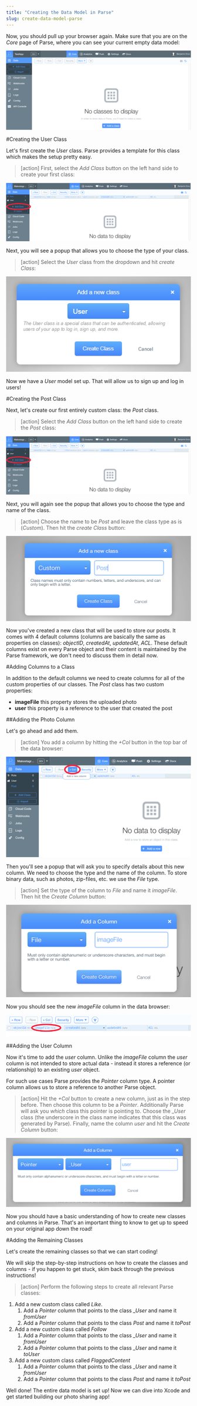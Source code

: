 ```yaml
---
title: "Creating the Data Model in Parse"
slug: create-data-model-parse
---
```


Now, you should pull up your browser again. Make sure that you are on the *Core* page of Parse, where you can see your current empty data model:

![image](empty_data_browser.png)

#Creating the User Class

Let's first create the *User* class. Parse provides a template for this class which makes the setup pretty easy.

> [action]
First, select the *Add Class* button on the left hand side to create your first class:
>
![image](add_class.png)

Next, you will see a popup that allows you to choose the type of your class. 

> [action]
Select the *User* class from the dropdown and hit *create Class*:
>
![image](create_user.png)

Now we have a *User* model set up. That will allow us to sign up and log in users!

#Creating the Post Class

Next, let's create our first entirely custom class: the *Post* class.

> [action]
Select the *Add Class* button on the left hand side to create the *Post* class:
>
![image](add_class.png)

Next, you will again see the popup that allows you to choose the type and name of the class.

> [action]
Choose the name to be *Post* and leave the class type as is (*Custom*). Then hit the *create Class* button:
>
![image](new_class.png)

Now you've created a new class that will be used to store our posts. It comes with 4 default columns (columns are basically the same as properties on classes): *objectID*, *createdAt*, *updatedAt*, *ACL*. These default columns exist on every Parse object and their content is maintained by the Parse framework, we don't need to discuss them in detail now.

#Adding Columns to a Class

In addition to the default columns we need to create columns for all of the custom properties of our classes. The *Post* class has two custom properties:

- **imageFile** this property stores the uploaded photo
- **user** this property is a reference to the user that created the post

##Adding the Photo Column

Let's go ahead and add them.

> [action]
You add a column by hitting the *+Col* button in the top bar of the data browser:
>
![image](add_column.png)

Then you'll see a popup that will ask you to specify details about this new column. We need to choose the type and the name of the column. To store binary data, such as photos, zip-files, etc. we use the *File* type.

> [action]
Set the type of the column to *File* and name it *imageFile*. Then hit the *Create Column* button:
>
![image](add_column2.png)

Now you should see the new *imageFile* column in the data browser:

![image](new_column.png)

##Adding the User Column

Now it's time to add the *user* column. Unlike the *imageFile* column the *user* column is not intended to store actual data - instead it stores a reference (or relationship) to an existing *user* object.

For such use cases Parse provides the *Pointer* column type. A pointer column allows us to store a reference to another Parse object.

> [action]
Hit the *+Col* button to create a new column, just as in the step before. Then choose this column to be a *Pointer*. Additionally Parse will ask you *which* class this pointer is pointing to. Choose the *_User* class (the underscore in the class name indicates that this class was generated by Parse). Finally, name the column *user* and hit the *Create Column* button:
>
![image](add_pointer.png)


Now you should have a basic understanding of how to create new classes and columns in Parse. That's an important thing to know to get up to speed on your original app down the road!

#Adding the Remaining Classes

Let's create the remaining classes so that we can start coding!

We will skip the step-by-step instructions on how to create the classes and columns - if you happen to get stuck, skim back through the previous instructions!

> [action]
> Perform the following steps to create all relevant Parse classes:
>
1. Add a new custom class called *Like*.
	1. Add a *Pointer* column that points to the class *_User* and name it *fromUser*
	2. Add a *Pointer* column that points to the class *Post* and name it *toPost*
2. Add a new custom class called *Follow*
	1. Add a *Pointer* column that points to the class *_User* and name it *fromUser*
	2. Add a *Pointer* column that points to the class *_User* and name it *toUser*
3. Add a new custom class called *FlaggedContent*
	1. Add a *Pointer* column that points to the class *_User* and name it *fromUser*
	2. Add a *Pointer* column that points to the class *Post* and name it *toPost*

Well done! The entire data model is set up! Now we can dive into Xcode and get started building our photo sharing app!
